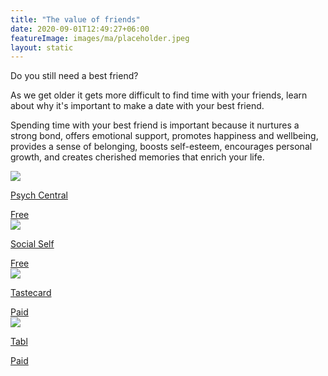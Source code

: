 ```yaml
---
title: "The value of friends"
date: 2020-09-01T12:49:27+06:00
featureImage: images/ma/placeholder.jpeg
layout: static
---
```


Do you still need a best friend?

As we get older it gets more difficult to find time with your friends, learn about why it's important to make a date with your best friend.

Spending time with your best friend is important because it nurtures a strong bond, offers emotional support, promotes happiness and wellbeing, provides a sense of belonging, boosts self-esteem, encourages personal growth, and creates cherished memories that enrich your life.

<a class="ma-link" href="https://psychcentral.com/relationships/benefits-of-friendship"><div class="ma-card ma-card-Community"><div class="ma-icon"><img src ="/images/Icon-check - community - opacity.svg"/></div><div class="ma-name"><p>Psych Central</p></div><div class="ma-paid-text"><span>Free</span></div></div></a><a class="ma-link" href="https://socialself.com/blog/fun-things-best-friend/"><div class="ma-card ma-card-Community"><div class="ma-icon"><img src ="/images/Icon-check - community - opacity.svg"/></div><div class="ma-name"><p>Social Self</p></div><div class="ma-paid-text"><span>Free</span></div></div></a><a class="ma-link" href="https://www.tastecard.co.uk/"><div class="ma-card ma-card-Community"><div class="ma-icon"><img src ="/images/Icon-pound - community - opacity.svg"/></div><div class="ma-name"><p>Tastecard</p></div><div class="ma-paid-text"><span>Paid</span></div></div></a><a class="ma-link" href="https://tabl.com/"><div class="ma-card ma-card-Community"><div class="ma-icon"><img src ="/images/Icon-pound - community - opacity.svg"/></div><div class="ma-name"><p>Tabl</p></div><div class="ma-paid-text"><span>Paid</span></div></div></a>  

<br/><br/>






